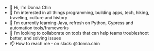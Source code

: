 - 👋 Hi, I’m Donna Chin
- 👀 I’m interested in all things programming, building apps, tech, hiking, traveling, culture and history
- 🌱 I’m currently learning Java, refresh on Python, Cypress and automation tools/frameworks
- 💞️ I’m looking to collaborate on tools that can help teams troubleshoot better, and solving issues
- 📫 How to reach me - on slack: @donna.chin

<!---
sky-donnachin/sky-donnachin is a ✨ special ✨ repository because its `README.md` (this file) appears on your GitHub profile.
You can click the Preview link to take a look at your changes.
--->
